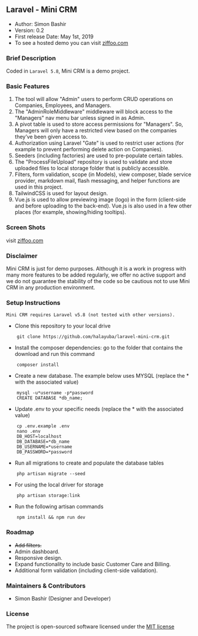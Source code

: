 ## Laravel - Mini CRM

- Author: Simon Bashir
- Version: 0.2
- First release Date: May 1st, 2019
- To see a hosted demo you can visit [ziffoo.com](http://www.ziffoo.com)

### Brief Description
Coded in `Laravel 5.8`, Mini CRM is a demo project.

### Basic Features
1. The tool will allow "Admin" users to perform CRUD operations on Companies, Employees, and Managers.
2. The "AdminRoleMiddleware" middleware will block access to the "Managers" nav menu bar unless signed in as Admin.
3. A pivot table is used to store access permissions for "Managers". So, Managers will only have a restricted view based on the companies they’ve been given access to.
4. Authorization using Laravel "Gate" is used to restrict user actions (for example to prevent performing delete action on Companies).
5. Seeders (including factories) are used to pre-populate certain tables.
6. The "ProcessFileUpload" repository is used to validate and store uploaded files to local storage folder that is publicly accessible.
7. Filters, form validation, scope (in Models), view composer, blade service provider, markdown mail, flash messaging, and helper functions are used in this project.
8. TailwindCSS is used for layout design.
9. Vue.js is used to allow previewing image (logo) in the form (client-side and before uploading to the back-end). Vue.js is also used in a few other places (for example, showing/hiding tooltips).

### Screen Shots
visit [ziffoo.com](http://www.ziffoo.com/features)


### Disclaimer
Mini CRM is just for demo purposes. Although it is a work in progress with many more features to be added regularly, we offer no active support and we do not guarantee the stability of the code so be cautious not to use Mini CRM in any production environment.

### Setup Instructions
```
Mini CRM requires Laravel v5.8 (not tested with other versions).
```

* Clone this repository to your local drive
~~~
    git clone https://github.com/halayuba/laravel-mini-crm.git
~~~
* Install the composer dependencies: go to the folder that contains the download and run this command
~~~
    composer install
~~~
* Create a new database. The example below uses MYSQL (replace the * with the associated value)
~~~
    mysql -u*username -p*password
    CREATE DATABASE *db_name;
~~~
* Update .env to your specific needs (replace the * with the associated value)
~~~
    cp .env.example .env
    nano .env
    DB_HOST=localhost
    DB_DATABASE=*db_name
    DB_USERNAME=*username
    DB_PASSWORD=*password
~~~
* Run all migrations to create and populate the database tables
~~~
    php artisan migrate --seed
~~~
* For using the local driver for storage
~~~
    php artisan storage:link
~~~
* Run the following artisan commands
~~~
    npm install && npm run dev
~~~

### Roadmap
- ~~Add filters.~~
- Admin dashboard.
- Responsive design.
- Expand functionality to include basic Customer Care and Billing.
- Additional form validation (including client-side validation).


### Maintainers & Contributors
- Simon Bashir (Designer and Developer)

### License
The project is open-sourced software licensed under the [MIT license](http://opensource.org/licenses/MIT)
